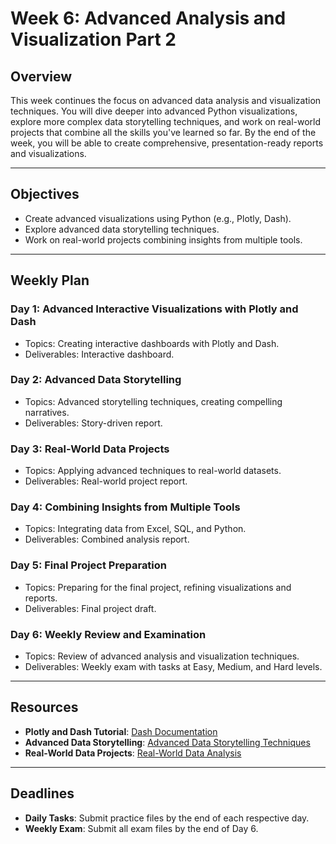 # Week 6: Advanced Analysis and Visualization Part 2

## Overview
This week continues the focus on advanced data analysis and visualization techniques. You will dive deeper into advanced Python visualizations, explore more complex data storytelling techniques, and work on real-world projects that combine all the skills you've learned so far. By the end of the week, you will be able to create comprehensive, presentation-ready reports and visualizations.

---

## Objectives
- Create advanced visualizations using Python (e.g., Plotly, Dash).
- Explore advanced data storytelling techniques.
- Work on real-world projects combining insights from multiple tools.

---

## Weekly Plan
### Day 1: Advanced Interactive Visualizations with Plotly and Dash
- Topics: Creating interactive dashboards with Plotly and Dash.
- Deliverables: Interactive dashboard.

### Day 2: Advanced Data Storytelling
- Topics: Advanced storytelling techniques, creating compelling narratives.
- Deliverables: Story-driven report.

### Day 3: Real-World Data Projects
- Topics: Applying advanced techniques to real-world datasets.
- Deliverables: Real-world project report.

### Day 4: Combining Insights from Multiple Tools
- Topics: Integrating data from Excel, SQL, and Python.
- Deliverables: Combined analysis report.

### Day 5: Final Project Preparation
- Topics: Preparing for the final project, refining visualizations and reports.
- Deliverables: Final project draft.

### Day 6: Weekly Review and Examination
- Topics: Review of advanced analysis and visualization techniques.
- Deliverables: Weekly exam with tasks at Easy, Medium, and Hard levels.

---

## Resources
- **Plotly and Dash Tutorial**: [Dash Documentation](https://dash.plotly.com/)
- **Advanced Data Storytelling**: [Advanced Data Storytelling Techniques](https://towardsdatascience.com/advanced-data-storytelling-techniques)
- **Real-World Data Projects**: [Real-World Data Analysis](https://towardsdatascience.com/real-world-data-analysis)

---

## Deadlines
- **Daily Tasks**: Submit practice files by the end of each respective day.
- **Weekly Exam**: Submit all exam files by the end of Day 6.